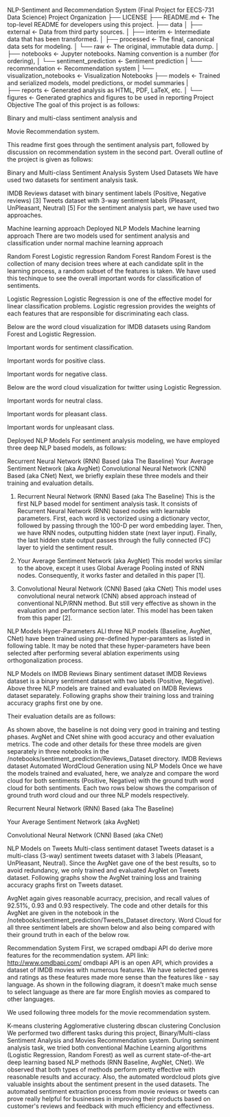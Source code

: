 NLP-Sentiment and Recommendation System (Final Project for EECS-731 Data Science)
Project Organization
├── LICENSE
├── README.md                   <- The top-level README for developers using this project.
├── data
│   ├── external                <- Data from third party sources.
│   ├── interim                 <- Intermediate data that has been transformed.
│   ├── processed               <- The final, canonical data sets for modeling.
│   └── raw                     <- The original, immutable data dump.
│
├── notebooks                   <- Jupyter notebooks. Naming convention is a number (for ordering),
│   └── sentiment_prediction    <- Sentiment prediction
|   └── recommendation          <- Recommendation system
|   └── visualization_notebooks <- Visualization Notebooks
├── models                      <- Trained and serialized models, model predictions, or model summaries
|   
├── reports                     <- Generated analysis as HTML, PDF, LaTeX, etc.
│   └── figures                 <- Generated graphics and figures to be used in reporting
Project Objective
The goal of this project is as follows:

Binary and multi-class sentiment analysis and

Movie Recommendation system.

This readme first goes through the sentiment analysis part, followed by discussion on recommendation system in the second part. Overall outline of the project is given as follows:



Binary and Multi-class Sentiment Analysis System
Used Datasets
We have used two datasets for sentiment analysis task.

IMDB Reviews dataset with binary sentiment labels (Positive, Negative reviews) [3]
Tweets dataset with 3-way sentiment labels (Pleasant, UnPleasant, Neutral) [5]
For the sentiment analysis part, we have used two approaches.

Machine learning approach
Deployed NLP Models
Machine learning approach
There are two models used for sentiment analysis and classification under normal machine learning approach

Random Forest
Logistic regression
Random Forest
Random Forest is the collection of many decision trees where at each candidate split in the learning process, a random subset of the features is taken. We have used this techinque to see the overall important words for classification of sentiments.

Logistic Regression
Logistic Regression is one of the effective model for linear classification problems. Logistic regression provides the weights of each features that are responsible for discriminating each class.

Below are the word cloud visualization for IMDB datasets using Random Forest and Logistic Regression. 

Important words for sentiment classification.



Important words for positive class.



Important words for negative class.

Below are the word cloud visualization for twitter using Logistic Regression.



Important words for neutral class.



Important words for pleasant class.



Important words for unpleasant class.

Deployed NLP Models
For sentiment analysis modeling, we have employed three deep NLP based models, as follows:

Recurrent Neural Network (RNN) Based (aka The Baseline)
Your Average Sentiment Network (aka AvgNet)
Convolutional Neural Network (CNN) Based (aka CNet)
Next, we briefly explain these three models and their training and evaluation details.

1. Recurrent Neural Network (RNN) Based (aka The Baseline)
This is the first NLP based model for sentiment analysis task. It consists of Recurrent Neural Network (RNN) based nodes with learnable parameters. First, each word is vectorized using a dictionary vector, followed by passing through the 100-D per word embedding layer. Then, we have RNN nodes, outputting hidden state (next layer input). Finally, the last hidden state output passes through the fully connected (FC) layer to yield the sentiment result.



2. Your Average Sentiment Network (aka AvgNet)
This model works similar to the above, except it uses Global Average Pooling insted of RNN nodes. Consequently, it works faster and detailed in this paper [1].



3. Convolutional Neural Network (CNN) Based (aka CNet)
This model uses convolutional neural network (CNN) absed approach instead of conventional NLP/RNN method. But still very effective as shown in the evaluation and performance section later. This model has been taken from this paper [2].



NLP Models Hyper-Parameters
ALl three NLP models (Baseline, AvgNet, CNet) have been trained using pre-defined hyper-paramters as listed in following table. It may be noted that these hyper-parameters have been selected after performing several ablation experiments using orthogonalization process.



NLP Models on IMDB Reviews Binary sentiment dataset
IMDB Reviews dataset is a binary sentiment dataset with two labels (Positive, Negative). Above three NLP models are trained and evaluated on IMDB Reviews dataset separately. Following graphs show their training loss and training accuracy graphs first one by one.







Their evaluation details are as follows:



As shown above, the baseline is not doing very good in training and testing phases. AvgNet and CNet shine with good accuracy and other evaluation metrics. The code and other details for these three models are given separately in three notebooks in the /notebooks/sentiment_prediction/Reviews_Dataset directory.
IMDB Reviews dataset Automated WordCloud Generation using NLP Models
Once we have the models trained and evaluated, here, we analyze and compare the word cloud for both sentiments (Positive, Negative) with the ground truth word cloud for both sentiments. Each two rows below shows the comparison of ground truth word cloud and our three NLP models respectively.

Recurrent Neural Network (RNN) Based (aka The Baseline)


Your Average Sentiment Network (aka AvgNet)


Convolutional Neural Network (CNN) Based (aka CNet)


NLP Models on Tweets Multi-class sentiment dataset
Tweets dataset is a multi-class (3-way) sentiment tweets dataset with 3 labels (Pleasant, UnPleasant, Neutral). Since the AvgNet gave one of the best results, so to avoid redundancy, we only trained and evaluated AvgNet on Tweets dataset. Following graphs show the AvgNet training loss and training accuracy graphs first on Tweets dataset.



AvgNet again gives reasonable acurracy, precision, and recall values of 92.51%, 0.93 and 0.93 respectively. The code and other details for this AvgNet are given in the notebook in the /notebooks/sentiment_prediction/Tweets_Dataset directory.
Word Cloud for all three sentiment labels are shown below and also being compared with their ground truth in each of the below row.



Recommendation System
First, we scraped omdbapi API do derive more features for the recommendation system. API link: http://www.omdbapi.com/ omdbapi API is an open API, which provides a dataset of IMDB movies with numerous features. We have selected genres and ratings as these features made more sense than the features like - say language. As shown in the following diagram, it doesn't make much sense to select language as there are far more English movies as compared to other languages.



We used following three models for the movie recommendation system.

K-means clustering
Agglomerative clustering
dbscan clustering
Conclusion
We performed two different tasks during this project, Binary/Multi-class Sentiment Analysis and Movies Recommendation system. During seniment analysis task, we tried both conventional Machine Learning algorithms (Logistic Regression, Random Forest) as well as current state-of-the-art deep learning based NLP methods (RNN Baseline, AvgNet, CNet). We observed that both types of methods perform pretty effective with reasonable results and accuracy. Also, the automated wordcloud plots give valuable insights about the sentiment present in the used datasets. The automated sentiment extraction process from movie reviews or tweets can prove really helpful for businesses in improving their products based on customer's reviews and feedback with much efficiency and effectivness.


